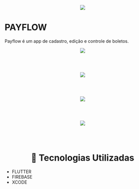 <p align="center">
  <img src="assets/images/logofull.png" />
</p>

<h1>PAYFLOW</h1>

Payflow é um app de cadastro, edição e controle de boletos.
<br>
<p align="center">
  <img src="assets/images/1.jpg" />
</p>
<br>

<br>
<p align="center">
  <img src="assets/images/2.jpg" />
</p>
<br>

<br>
<p align="center">
  <img src="assets/images/3.jpg" />
</p>
<br>

<br>
<p align="center">
  <img src="assets/images/4.jpg" />
</p>
<br>
<br>

<h1 align="center" > 🧪 Tecnologias Utilizadas </h1>

* FLUTTER
* FIREBASE
* XCODE
